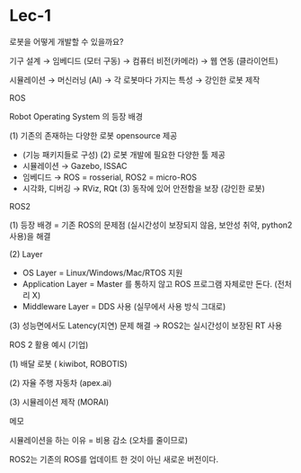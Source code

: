 # Lec-1

로봇을 어떻게 개발할 수 있을까요?

기구 설계 → 임베디드 (모터 구동) → 컴퓨터 비전(카메라) → 웹 연동 (클라이언트)

시뮬레이션 → 머신러닝 (AI) → 각 로봇마다 가지는 특성 → 강인한 로봇 제작

ROS 

Robot Operating System 의 등장 배경

(1) 기존의 존재하는 다양한 로봇 opensource 제공
- (기능 패키지들로 구성)
(2) 로봇 개발에 필요한 다양한 툴 제공
- 시뮬레이션 → Gazebo, ISSAC
- 임베디드 → ROS = rosserial, ROS2 = micro-ROS
- 시각화, 디버깅 → RViz, RQt
(3) 동작에 있어 안전함을 보장 (강인한 로봇)

ROS2

(1) 등장 배경 = 기존 ROS의 문제점 (실시간성이 보장되지 않음, 보안성 취약, python2 사용)을 해결

(2) Layer

- OS Layer = Linux/Windows/Mac/RTOS 지원
- Application Layer = Master 를 통하지 않고 ROS 프로그램 자체로만 돈다. (전처리 X)
- Middleware Layer = DDS 사용 (실무에서 사용 방식 그대로)

(3) 성능면에서도 Latency(지연) 문제 해결 → ROS2는 실시간성이 보장된 RT 사용

ROS 2 활용 예시 (기업)

(1) 배달 로봇 ( kiwibot, ROBOTIS)

(2) 자율 주행 자동차 (apex.ai)

(3) 시뮬레이션 제작 (MORAI)

메모

시뮬레이션을 하는 이유 = 비용 감소 (오차를 줄이므로)

ROS2는 기존의 ROS를 업데이트 한 것이 아닌 새로운 버전이다.
